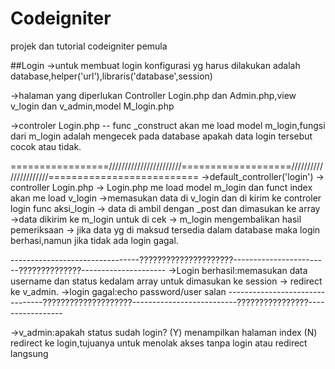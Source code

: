 # Codeigniter
projek dan tutorial codeigniter pemula


##Login
->untuk membuat login konfigurasi yg harus dilakukan adalah database,helper('url'),libraris('database',session)

->halaman yang diperlukan Controller Login.php dan Admin.php,view v_login dan v_admin,model M_login.php

->controler Login.php -- func _construct akan me load model m_login,fungsi dari m_login adalah mengecek pada database apakah data login tersebut cocok atau tidak.


=================///////////////////////===================//////////////////////==========================
->default_controller('login')  ->  controller Login.php  ->  Login.php me load model m_login dan funct index akan me load v_login
->memasukan data di v_login dan di kirim ke controler login func aksi_login  ->  data di ambil dengan _post dan dimasukan ke array
->data dikirim ke m_login untuk di cek  ->  m_login mengembalikan hasil pemeriksaan  ->  jika data yg di maksud tersedia dalam database maka login berhasi,namun jika tidak ada login gagal.


--------------------------------?????????????????????------------------------??????????????---------------------
->Login berhasil:memasukan data username dan status kedalam array untuk dimasukan ke session  ->  redirect ke v_admin.
->login gagal:echo password/user salan
--------------------------------????????????????????--------------------------????????????????-----------------

->v_admin:apakah status sudah login? (Y) menampilkan halaman index (N) redirect ke login,tujuanya untuk menolak akses tanpa login atau redirect langsung